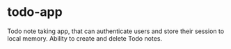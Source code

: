 # todo-app
Todo note taking app, that can authenticate users and store their session to local memory. 
Ability to create and delete Todo notes.
